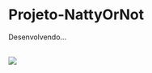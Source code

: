 # Projeto-NattyOrNot

<p align="left"> Desenvolvendo... </p> <br/>
<img align="center" src="https://media.tenor.com/eFckLwerlskAAAAC/aesthetic-rodrigo-goes.gif">

